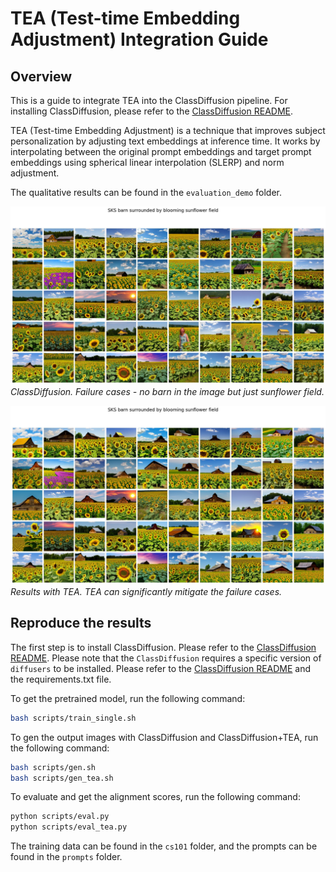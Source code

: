 # TEA (Test-time Embedding Adjustment) Integration Guide

## Overview

This is a guide to integrate TEA into the ClassDiffusion pipeline. For installing ClassDiffusion, please refer to the [ClassDiffusion README](https://github.com/Rbrq03/ClassDiffusion).

TEA (Test-time Embedding Adjustment) is a technique that improves subject personalization by adjusting text embeddings at inference time. It works by interpolating between the original prompt embeddings and target prompt embeddings using spherical linear interpolation (SLERP) and norm adjustment.

The qualitative results can be found in the `evaluation_demo` folder. 


![Results without TEA](evaluation_demo/barn_cls/prompt_1_grid.jpg)
*ClassDiffusion. Failure cases - no barn in the image but just sunflower field.*

![Results with TEA](evaluation_demo/barn_cls_tea_rho_0.2_alpha_0.5/prompt_1_grid.jpg) 
*Results with TEA. TEA can significantly mitigate the failure cases.*

## Reproduce the results 

The first step is to install ClassDiffusion. Please refer to the [ClassDiffusion README](https://github.com/Rbrq03/ClassDiffusion).
Please note that the `ClassDiffusion` requires a specific version of `diffusers` to be installed. Please refer to the [ClassDiffusion README](https://github.com/Rbrq03/ClassDiffusion) and the requirements.txt file.

To get the pretrained model, run the following command:

```bash
bash scripts/train_single.sh
```

To gen the output images with ClassDiffusion and ClassDiffusion+TEA, run the following command:

```bash
bash scripts/gen.sh
bash scripts/gen_tea.sh
```

To evaluate and get the alignment scores, run the following command:

```bash
python scripts/eval.py
python scripts/eval_tea.py
```

The training data can be found in the `cs101` folder, and the prompts can be found in the `prompts` folder.